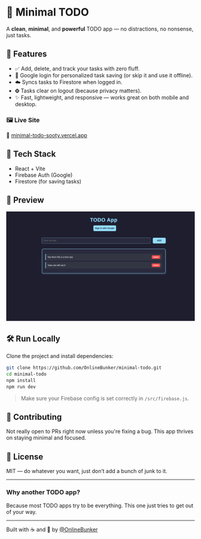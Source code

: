 # 🧠 Minimal TODO

A **clean**, **minimal**, and **powerful** TODO app — no distractions, no nonsense, just tasks.

## 🚀 Features

* ✅ Add, delete, and track your tasks with zero fluff.
* 🔐 Google login for personalized task saving (or skip it and use it offline).
* ☁️ Syncs tasks to Firestore when logged in.
* 🤀 Tasks clear on logout (because privacy matters).
* ✨ Fast, lightweight, and responsive — works great on both mobile and desktop.

### 🖼️ Live Site

🔗 [minimal-todo-sooty.vercel.app](https://minimal-todo-sooty.vercel.app/)


## 🧹 Tech Stack

* React + Vite
* Firebase Auth (Google)
* Firestore (for saving tasks)

## 📸 Preview

![screenshot](preview.png) <!-- Add a screenshot in your repo and change the filename if needed -->

## 🛠️ Run Locally

Clone the project and install dependencies:

```bash
git clone https://github.com/OnlineBunker/minimal-todo.git
cd minimal-todo
npm install
npm run dev
```

> Make sure your Firebase config is set correctly in `/src/firebase.js`.

## 🤝 Contributing

Not really open to PRs right now unless you're fixing a bug. This app thrives on staying minimal and focused.

## 📄 License

MIT — do whatever you want, just don’t add a bunch of junk to it.

---

### Why another TODO app?

Because most TODO apps try to be everything.
This one just tries to get out of your way.

---

Built with ☕ and 🧠 by [@OnlineBunker](https://github.com/OnlineBunker)
